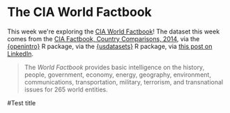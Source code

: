 # The CIA World Factbook

This week we're exploring the [CIA World Factbook](https://www.cia.gov/the-world-factbook/)! 
The dataset this week comes from the [CIA Factbook, Country Comparisons, 2014](https://www.cia.gov/the-world-factbook/references/guide-to-country-comparisons),
via the [{openintro}](https://openintrostat.github.io/openintro/) R package,
via the [{usdatasets}](https://cran.r-project.org/package=usdatasets) R package, 
via [this post on LinkedIn](https://www.linkedin.com/posts/andrescaceresrossi_rstats-rstudio-opensource-activity-7249513444830318592-r395).

> The *World Factbook* provides basic intelligence on the history, people, government, 
> economy, energy, geography, environment, communications, transportation, military, 
> terrorism, and transnational issues for 265 world entities.

#Test title
